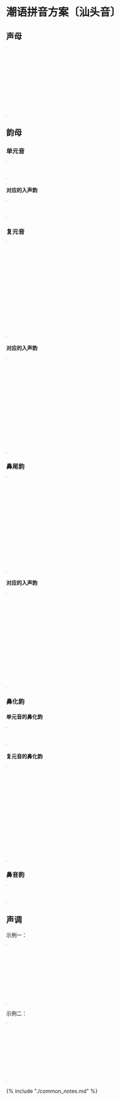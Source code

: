 # 潮语拼音方案〔汕头音〕

## 声母

<table style="width:1px; white-space:nowrap; text-align:center;">
  <tr>
    <td><span style="font-size:2em;">b</span> [p] 波</td>
    <td><span style="font-size:2em;">p</span> [pʰ] 颇</td>
    <td><span style="font-size:2em;">m</span> [m] 毛</td>
    <td><span style="font-size:2em;">bh</span> [b] 无</td>
    <td></td>
  </tr>
  <tr>
    <td><span style="font-size:2em;">d</span> [t] 多</td>
    <td><span style="font-size:2em;">t</span> [tʰ] 胎</td>
    <td><span style="font-size:2em;">n</span> [n] 挪</td>
    <td><span style="font-size:2em;">l</span> [l] 罗</td>
    <td></td>
  </tr>
  <tr>
    <td><span style="font-size:2em;">g</span> [k] 哥</td>
    <td><span style="font-size:2em;">k</span> [kʰ] 戈</td>
    <td><span style="font-size:2em;">ng</span> [ŋ] 俄</td>
    <td><span style="font-size:2em;">gh</span> [g] 鹅</td>
    <td><span style="font-size:2em;">h</span> [h] 何</td>
  </tr>
  <tr>
    <td><span style="font-size:2em;">z</span> [ts] 之</td>
    <td><span style="font-size:2em;">c</span> [tsʰ] 徐</td>
    <td><span style="font-size:2em;">s</span> [s] 思</td>
    <td><span style="font-size:2em;">r</span> [dz] 而</td>
    <td></td>
  </tr>
</table>

## 韵母

### 单元音

<table style="width:1px; white-space:nowrap; text-align:center;">
  <tr>
    <td><span style="font-size:2em;">a</span> [a] 亚</td>
    <td><span style="font-size:2em;">i</span> [i] 衣</td>
    <td><span style="font-size:2em;">u</span> [u] 污</td>
    <td><span style="font-size:2em;">e</span> [e] 哑</td>
    <td><span style="font-size:2em;">o</span> [o] 窝</td>
    <td><span style="font-size:2em;">v</span> [ɤ] 余</td>
  </tr>
</table>

#### 对应的入声韵

<table style="width:1px; white-space:nowrap; text-align:center;">
  <tr>
    <td><span style="font-size:2em;">ah</span> [aʔ] 鸭</td>
    <td><span style="font-size:2em;">ih</span> [iʔ] 滴*</td>
    <td><span style="font-size:2em;">uh</span> [uʔ] 窟*</td>
    <td><span style="font-size:2em;">eh</span> [eʔ] 客*</td>
    <td><span style="font-size:2em;">oh</span> [oʔ] 卓*</td>
  </tr>
</table>

### 复元音

<table style="width:1px; white-space:nowrap; text-align:center;">
  <tr>
    <td></td>
    <td>
      <span style="font-size:2em;">oi</span> [oi] 鞋<br>
      <span style="font-size:2em;">ai</span> [ai] 哀</td>
    <td>
      <span style="font-size:2em;">ou</span> [ou] 乌<br>
      <span style="font-size:2em;">au</span> [au] 欧</td>
  </tr>
  <tr>
    <td>
      <span style="font-size:2em;">io</span> [io] 腰<br>
      <span style="font-size:2em;">ia</span> [ia] 呀</td>
    <td></td>
    <td>
      <span style="font-size:2em;">iu</span> [iu] 忧<br>
      <span style="font-size:2em;">iau</span> [iau] 妖</td>
  </tr>
  <tr>
    <td>
      <span style="font-size:2em;">ue</span> [ue] 锅<br>
      <span style="font-size:2em;">ua</span> [ua] 娃</td>
    <td>
      <span style="font-size:2em;">ui</span> [ui] 威<br>
      <span style="font-size:2em;">uai</span> [uai] 歪</td>
    <td></td>
  </tr>
</table>

#### 对应的入声韵

<table style="width:1px; white-space:nowrap; text-align:center;">
  <tr>
    <td></td>
    <td>
      <span style="font-size:2em;">oih</span> [oiʔ] 八*<br>
      <span style="font-size:2em;">-</span></td>
    <td>
      <span style="font-size:2em;">-</span><br>
      <span style="font-size:2em;">auh</span> [auʔ] 乐*</td>
  </tr>
  <tr>
    <td>
      <span style="font-size:2em;">ioh</span> [ioʔ] 约<br>
      <span style="font-size:2em;">iah</span> [iaʔ] 益</td>
    <td></td>
    <td>
      <span style="font-size:2em;">-</span><br>
      <span style="font-size:2em;">-</span></td>
  </tr>
  <tr>
    <td>
      <span style="font-size:2em;">ueh</span> [ueʔ] 划<br>
      <span style="font-size:2em;">uah</span> [uaʔ] 活</td>
    <td>
      <span style="font-size:2em;">-</span><br>
      <span style="font-size:2em;">-</span></td>
    <td></td>
  </tr>
</table>

### 鼻尾韵

<table style="width:1px; white-space:nowrap; text-align:center;">
  <tr>
    <td></td>
    <td>
      <span style="font-size:2em;">ang</span> [aŋ] 安<br>
      <span style="font-size:2em;">am</span> [am] 庵</td>
    <td>
      <span style="font-size:2em;">eng</span> [eŋ] 英<br>
      <span style="font-size:2em;">　</span></td>
    <td>
      <span style="font-size:2em;">ong</span> [oŋ] 翁<br>
      <span style="font-size:2em;">　</span></td>
    <td>
      <span style="font-size:2em;">vng</span> [ɤŋ] 斤*<br>
      <span style="font-size:2em;">　</span></td>
  </tr>
  <tr>
    <td>
      <span style="font-size:2em;">ing</span> [iŋ] 因<br>
      <span style="font-size:2em;">im</span> [im] 音</td>
    <td>
      <span style="font-size:2em;">iang</span> [iaŋ] 央<br>
      <span style="font-size:2em;">iam</span> [iam] 淹</td>
    <td></td>
    <td>
      <span style="font-size:2em;">iong</span> [ioŋ] 雍<br>
      <span style="font-size:2em;">　</span></td>
    <td></td>
  </tr>
  <tr>
    <td>
      <span style="font-size:2em;">ung</span> [uŋ] 温<br>
      <span style="font-size:2em;">　</span></td>
    <td>
      <span style="font-size:2em;">uang</span> [uaŋ] 汪<br>
      <span style="font-size:2em;">uam</span> [uam] 凡*</td>
    <td></td>
    <td></td>
    <td></td>
  </tr>
</table>

#### 对应的入声韵

<table style="width:1px; white-space:nowrap; text-align:center;">
  <tr>
    <td></td>
    <td>
      <span style="font-size:2em;">ak</span> [ak] 恶<br>
      <span style="font-size:2em;">ap</span> [ap] 盒</td>
    <td>
      <span style="font-size:2em;">ek</span> [ek] 液<br>
      <span style="font-size:2em;">　</span></td>
    <td>
      <span style="font-size:2em;">ok</span> [ok] 屋<br>
      <span style="font-size:2em;">　</span></td>
    <td>
      <span style="font-size:2em;">vk</span> [ɤk] 乞*<br>
      <span style="font-size:2em;">　</span></td>
  </tr>
  <tr>
    <td>
      <span style="font-size:2em;">ik</span> [ik] 乙<br>
      <span style="font-size:2em;">ip</span> [ip] 邑</td>
    <td>
      <span style="font-size:2em;">iak</span> [iak] 跃<br>
      <span style="font-size:2em;">iap</span> [iap] 压</td>
    <td></td>
    <td>
      <span style="font-size:2em;">iok</span> [iok] 育<br>
      <span style="font-size:2em;">　</span></td>
    <td></td>
  </tr>
  <tr>
    <td>
      <span style="font-size:2em;">uk</span> [uk] 熨<br>
      <span style="font-size:2em;">　</span></td>
    <td>
      <span style="font-size:2em;">uak</span> [uak] 获<br>
      <span style="font-size:2em;">uap</span> [uap] 法*</td>
    <td></td>
    <td></td>
    <td></td>
  </tr>
</table>

### 鼻化韵

#### 单元音的鼻化韵

<table style="width:1px; white-space:nowrap; text-align:center;">
  <tr>
    <td><span style="font-size:2em;">aⁿ</span> [ã] 柑*</td>
    <td><span style="font-size:2em;">iⁿ</span> [ĩ] 丸</td>
    <td><span style="font-size:2em;">eⁿ</span> [ẽ] 楹</td>
  </tr>
</table>

#### 复元音的鼻化韵

<table style="width:1px; white-space:nowrap; text-align:center;">
  <tr>
    <td></td>
    <td>
      <span style="font-size:2em;">oiⁿ</span> [õĩ] 闲<br>
      <span style="font-size:2em;">aiⁿ</span> [ãĩ] 爱</td>
    <td>
      <span style="font-size:2em;">ouⁿ</span> [õũ] 虎*<br>
      <span style="font-size:2em;">auⁿ</span> [ãũ] 好*</td>
  </tr>
  <tr>
    <td>
      <span style="font-size:2em;">ioⁿ</span> [ĩõ] 羊<br>
      <span style="font-size:2em;">iaⁿ</span> [ĩã] 营</td>
    <td></td>
    <td>
      <span style="font-size:2em;">iuⁿ</span> [ĩũ] 幼<br>
      <span style="font-size:2em;">-</span></td>
  </tr>
  <tr>
    <td>
      <span style="font-size:2em;">ueⁿ</span> [ũẽ] 横*<br>
      <span style="font-size:2em;">uaⁿ</span> [ũã] 鞍</td>
    <td>
      <span style="font-size:2em;">uiⁿ</span> [ũĩ] 畏<br>
      <span style="font-size:2em;">uaiⁿ</span> [ũãĩ] 果*</td>
    <td></td>
  </tr>
</table>

### 鼻音韵

<table style="width:1px; white-space:nowrap; text-align:center;">
  <tr>
    <td><span style="font-size:2em;">ng</span> [ŋ] 黄</td>
    <td><span style="font-size:2em;">m</span> [m] 姆</td>
  </tr>
</table>

## 声调

示例一：

<table style="width:1px; white-space:nowrap; text-align:center;">
  <tr>
    <td></td>
    <td><span style="font-size:2em;">平</span></td>
    <td><span style="font-size:2em;">上</span></td>
    <td><span style="font-size:2em;">去</span></td>
    <td><span style="font-size:2em;">入</span></td>
  </tr>
  <tr>
    <td><span style="font-size:2em;">阴</span></td>
    <td><span style="font-size:2em;">di¹</span> 的</td>
    <td><span style="font-size:2em;">di²</span> 抵</td>
    <td><span style="font-size:2em;">di³</span> 帝</td>
    <td><span style="font-size:2em;">dih⁴</span> 滴</td>
  </tr>
  <tr>
    <td><span style="font-size:2em;">阳</span></td>
    <td><span style="font-size:2em;">di⁵</span> 池</td>
    <td><span style="font-size:2em;">di⁶</span> 弟</td>
    <td><span style="font-size:2em;">di⁷</span> 地</td>
    <td><span style="font-size:2em;">dih⁸</span> 碟</td>
  </tr>
</table>

示例二：

<table style="width:1px; white-space:nowrap; text-align:center;">
  <tr>
    <td></td>
    <td><span style="font-size:2em;">平</span></td>
    <td><span style="font-size:2em;">上</span></td>
    <td><span style="font-size:2em;">去</span></td>
    <td><span style="font-size:2em;">入</span></td>
  </tr>
  <tr>
    <td><span style="font-size:2em;">阴</span></td>
    <td><span style="font-size:2em;">hung¹</span> 分</td>
    <td><span style="font-size:2em;">hung²</span> 粉</td>
    <td><span style="font-size:2em;">hung³</span> 训</td>
    <td><span style="font-size:2em;">huk⁴</span> 忽</td>
  </tr>
  <tr>
    <td><span style="font-size:2em;">阳</span></td>
    <td><span style="font-size:2em;">hung⁵</span> 云</td>
    <td><span style="font-size:2em;">hung⁶</span> 混</td>
    <td><span style="font-size:2em;">hung⁷</span> 份</td>
    <td><span style="font-size:2em;">huk⁸</span> 佛</td>
  </tr>
</table>

{% include "./common_notes.md" %}
